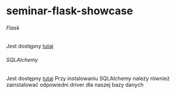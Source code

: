 # seminar-flask-showcase

###### Flask
Jest dostępny [tutaj](https://flask.palletsprojects.com/en/1.1.x/)

###### SQLAlchemy
Jest dostępny [tutaj](https://www.sqlalchemy.org/)
Przy instalowaniu SQLAlchemy należy również zainstalować odpowiedni  driver dla naszej bazy danych
